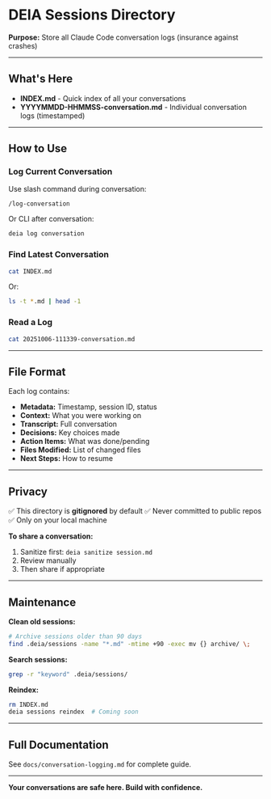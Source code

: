 # DEIA Sessions Directory

**Purpose:** Store all Claude Code conversation logs (insurance against crashes)

---

## What's Here

- **INDEX.md** - Quick index of all your conversations
- **YYYYMMDD-HHMMSS-conversation.md** - Individual conversation logs (timestamped)

---

## How to Use

### Log Current Conversation

Use slash command during conversation:
```
/log-conversation
```

Or CLI after conversation:
```bash
deia log conversation
```

### Find Latest Conversation

```bash
cat INDEX.md
```

Or:
```bash
ls -t *.md | head -1
```

### Read a Log

```bash
cat 20251006-111339-conversation.md
```

---

## File Format

Each log contains:
- **Metadata:** Timestamp, session ID, status
- **Context:** What you were working on
- **Transcript:** Full conversation
- **Decisions:** Key choices made
- **Action Items:** What was done/pending
- **Files Modified:** List of changed files
- **Next Steps:** How to resume

---

## Privacy

✅ This directory is **gitignored** by default
✅ Never committed to public repos
✅ Only on your local machine

**To share a conversation:**
1. Sanitize first: `deia sanitize session.md`
2. Review manually
3. Then share if appropriate

---

## Maintenance

**Clean old sessions:**
```bash
# Archive sessions older than 90 days
find .deia/sessions -name "*.md" -mtime +90 -exec mv {} archive/ \;
```

**Search sessions:**
```bash
grep -r "keyword" .deia/sessions/
```

**Reindex:**
```bash
rm INDEX.md
deia sessions reindex  # Coming soon
```

---

## Full Documentation

See `docs/conversation-logging.md` for complete guide.

---

**Your conversations are safe here. Build with confidence.**
